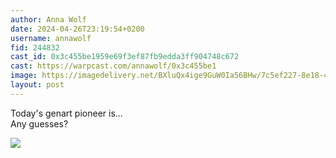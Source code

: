 ```yaml
---
author: Anna Wolf
date: 2024-04-26T23:19:54+0200
username: annawolf
fid: 244832
cast_id: 0x3c455be1959e69f3ef87fb9edda3ff904748c672
cast: https://warpcast.com/annawolf/0x3c455be1
image: https://imagedelivery.net/BXluQx4ige9GuW0Ia56BHw/7c5ef227-8e18-4336-da13-c29a0cd8bb00/original
layout: post
---
```

Today's genart pioneer is...  
Any guesses?  

![](https://imagedelivery.net/BXluQx4ige9GuW0Ia56BHw/7c5ef227-8e18-4336-da13-c29a0cd8bb00/original)